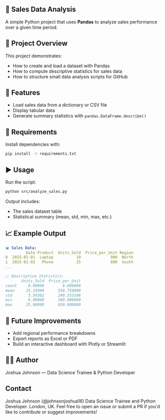 ## 🛒 Sales Data Analysis

A simple Python project that uses **Pandas** to analyze sales performance over a given time period.

## 📂 Project Overview
This project demonstrates:
- How to create and load a dataset with Pandas
- How to compute descriptive statistics for sales data
- How to structure small data analysis scripts for GitHub

## 🚀 Features
- Load sales data from a dictionary or CSV file
- Display tabular data
- Generate summary statistics with `pandas.DataFrame.describe()`

## 🧰 Requirements
Install dependencies with:
```bash
pip install -r requirements.txt
```

## ▶️ Usage
Run the script:
```bash
python src/analyze_sales.py
```
Output includes:
- The sales dataset table
- Statistical summary (mean, std, min, max, etc.)

## 📈 Example Output
```yaml
📊 Sales Data:
         Date Product  Units_Sold  Price_per_Unit Region
0  2025-01-01  Laptop          10             900  North
1  2025-01-02   Phone          25             600  South
...

📈 Descriptive Statistics:
       Units_Sold  Price_per_Unit
count     8.00000        8.000000
mean     15.25000      558.750000
std       5.59362      240.553108
min       8.00000      300.000000
max      25.00000      950.000000
```

## 🧩 Future Improvements

- Add regional performance breakdowns
- Export reports as Excel or PDF
- Build an interactive dashboard with Plotly or Streamlit

## 🧑‍💻 Author
Joshua Johnson — Data Science Trainee & Python Developer


## Contact
Joshua Johnson (@johnsonjoshua16)
Data Science Trainee and Python Developer.
London, UK.
Feel free to open an issue or submit a PR if you'd like to contribute or suggest improvements!
